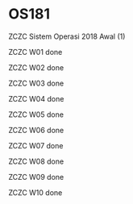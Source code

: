 # OS181
ZCZC Sistem Operasi 2018 Awal (1)

ZCZC W01 done

ZCZC W02 done

ZCZC W03 done

ZCZC W04 done

ZCZC W05 done

ZCZC W06 done

ZCZC W07 done

ZCZC W08 done

ZCZC W09 done

ZCZC W10 done
